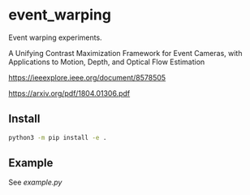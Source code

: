 # event_warping

Event warping experiments.

A Unifying Contrast Maximization Framework for Event Cameras, with Applications to Motion, Depth, and Optical Flow Estimation

https://ieeexplore.ieee.org/document/8578505

https://arxiv.org/pdf/1804.01306.pdf

## Install

```sh
python3 -m pip install -e .
```

## Example

See _example.py_
